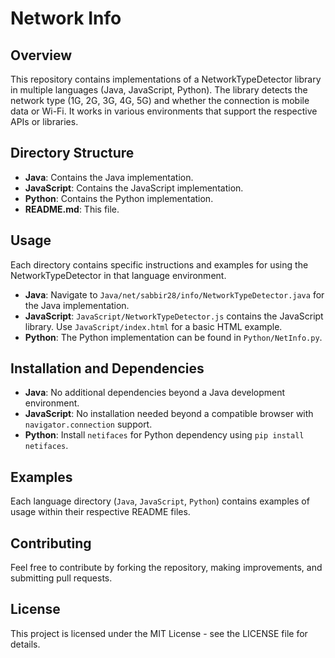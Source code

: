# Network Info

## Overview

This repository contains implementations of a NetworkTypeDetector library in multiple languages (Java, JavaScript, Python). The library detects the network type (1G, 2G, 3G, 4G, 5G) and whether the connection is mobile data or Wi-Fi. It works in various environments that support the respective APIs or libraries.

## Directory Structure

- **Java**: Contains the Java implementation.
- **JavaScript**: Contains the JavaScript implementation.
- **Python**: Contains the Python implementation.
- **README.md**: This file.

## Usage

Each directory contains specific instructions and examples for using the NetworkTypeDetector in that language environment.

- **Java**: Navigate to `Java/net/sabbir28/info/NetworkTypeDetector.java` for the Java implementation.
- **JavaScript**: `JavaScript/NetworkTypeDetector.js` contains the JavaScript library. Use `JavaScript/index.html` for a basic HTML example.
- **Python**: The Python implementation can be found in `Python/NetInfo.py`.

## Installation and Dependencies

- **Java**: No additional dependencies beyond a Java development environment.
- **JavaScript**: No installation needed beyond a compatible browser with `navigator.connection` support.
- **Python**: Install `netifaces` for Python dependency using `pip install netifaces`.

## Examples

Each language directory (`Java`, `JavaScript`, `Python`) contains examples of usage within their respective README files.

## Contributing

Feel free to contribute by forking the repository, making improvements, and submitting pull requests.

## License

This project is licensed under the MIT License - see the LICENSE file for details.
